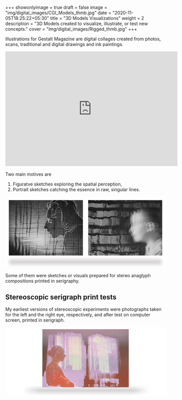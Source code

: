 +++
showonlyimage = true
draft = false
image = "img/digital_images/CGI_Models_thmb.jpg"
date = "2020-11-05T18:25:22+05:30"
title = "3D Models Visualizations"
weight = 2
description = "3D Models created to visualize, illustrate, or test new concepts."
cover = "img/digital_images/Rigged_thmb.jpg"
+++

Illustrations for Gestalt Magazine are digital collages created from photos, scans, traditional and digital drawings and ink paintings.

<!--more-->

<div style="text-align: center;"><iframe src="https://player.vimeo.com/video/523336712?badge=0&amp;autopause=0&amp;player_id=0&amp;app_id=58479" width="540" height="360" frameborder="0" allow="autoplay; fullscreen; picture-in-picture" allowfullscreen title="helmet.mp4"></iframe></div>

Two main motives are

1. Figuratve sketches exploring the spatial perception,
2. Portrait sketches catching the essence in raw, singular lines.

![sample image](/img/portfolio/mp/Illustr_3.jpg)

Some of them were sketches or visuals prepared for stereo anaglyph compositions printed in serigraphy.

## Stereoscopic serigraph print tests

My earliest versions of stereoscopic experiments were photographs taken for the left and the right eye, respectively, and after test on computer screen, printed in serigraph.

![sample image](/img/portfolio/mp/Illustr_4.jpg)
